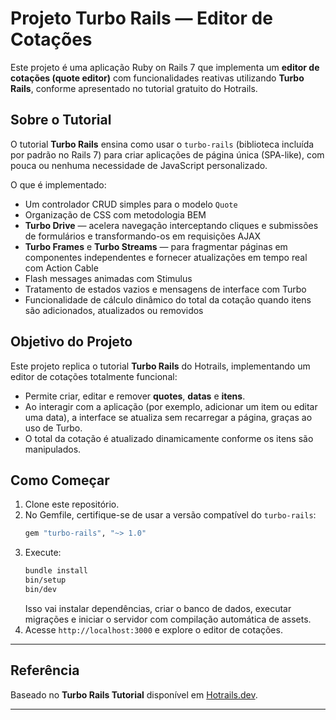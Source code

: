 # Projeto Turbo Rails — Editor de Cotações

Este projeto é uma aplicação Ruby on Rails 7 que implementa um **editor de cotações (quote editor)** com funcionalidades reativas utilizando **Turbo Rails**, conforme apresentado no tutorial gratuito do Hotrails.

## Sobre o Tutorial

O tutorial **Turbo Rails** ensina como usar o `turbo-rails` (biblioteca incluída por padrão no Rails 7) para criar aplicações de página única (SPA-like), com pouca ou nenhuma necessidade de JavaScript personalizado.

O que é implementado:

- Um controlador CRUD simples para o modelo `Quote`
- Organização de CSS com metodologia BEM
- **Turbo Drive** — acelera navegação interceptando cliques e submissões de formulários e transformando-os em requisições AJAX
- **Turbo Frames** e **Turbo Streams** — para fragmentar páginas em componentes independentes e fornecer atualizações em tempo real com Action Cable
- Flash messages animadas com Stimulus
- Tratamento de estados vazios e mensagens de interface com Turbo
- Funcionalidade de cálculo dinâmico do total da cotação quando itens são adicionados, atualizados ou removidos

## Objetivo do Projeto

Este projeto replica o tutorial **Turbo Rails** do Hotrails, implementando um editor de cotações totalmente funcional:

- Permite criar, editar e remover **quotes**, **datas** e **itens**.
- Ao interagir com a aplicação (por exemplo, adicionar um item ou editar uma data), a interface se atualiza sem recarregar a página, graças ao uso de Turbo.
- O total da cotação é atualizado dinamicamente conforme os itens são manipulados.

## Como Começar

1. Clone este repositório.
2. No Gemfile, certifique-se de usar a versão compatível do `turbo-rails`:
    ```ruby
    gem "turbo-rails", "~> 1.0"
    ```
3. Execute:
    ```bash
    bundle install
    bin/setup
    bin/dev
    ```
   Isso vai instalar dependências, criar o banco de dados, executar migrações e iniciar o servidor com compilação automática de assets.
4. Acesse `http://localhost:3000` e explore o editor de cotações.

---

## Referência

Baseado no **Turbo Rails Tutorial** disponível em [Hotrails.dev](https://www.hotrails.dev/turbo-rails).

---
